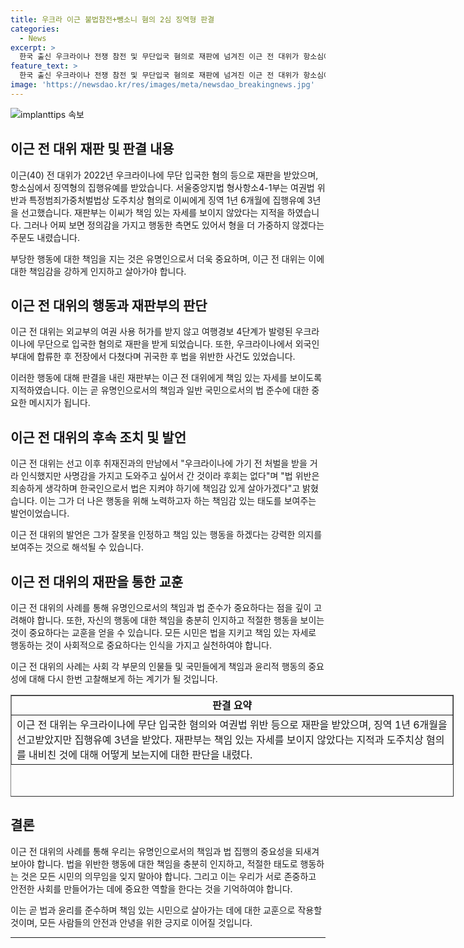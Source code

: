 ```yaml
---
title: 우크라 이근 불법참전+뺑소니 혐의 2심 징역형 판결
categories:
  - News
excerpt: >
  한국 출신 우크라이나 전쟁 참전 및 무단입국 혐의로 재판에 넘겨진 이근 전 대위가 항소심에서도 집행유예형을 선고받았다. 재판부는 책임 있는 자세를 보이지 않았다며 유명인으로 책임감을 보여달라고 지적했다. 이씨는 우크라이나에 간 것은 후회가 없다며 법을 지켜 책임감 있게 살아갈 것이라고 밝혔다.
feature_text: >
  한국 출신 우크라이나 전쟁 참전 및 무단입국 혐의로 재판에 넘겨진 이근 전 대위가 항소심에서도 집행유예형을 선고받았다. 재판부는 책임 있는 자세를 보이지 않았다며 유명인으로 책임감을 보여달라고 지적했다. 이씨는 우크라이나에 간 것은 후회가 없다며 법을 지켜 책임감 있게 살아갈 것이라고 밝혔다.
image: 'https://newsdao.kr/res/images/meta/newsdao_breakingnews.jpg'
---
```


<p><img src="https://newsdao.kr/res/images/meta/newsdao_breakingnews.jpg" alt="implanttips 속보" /></p>

<h2 data-ke-size="size26">이근 전 대위 재판 및 판결 내용</h2>

<p>이근(40) 전 대위가 2022년 우크라이나에 무단 입국한 혐의 등으로 재판을 받았으며, 항소심에서 징역형의 집행유예를 받았습니다. 서울중앙지법 형사항소4-1부는 여권법 위반과 특정범죄가중처벌법상 도주치상 혐의로 이씨에게 징역 1년 6개월에 집행유예 3년을 선고했습니다. 재판부는 이씨가 책임 있는 자세를 보이지 않았다는 지적을 하였습니다. 그러나 어찌 보면 정의감을 가지고 행동한 측면도 있어서 형을 더 가중하지 않겠다는 주문도 내렸습니다.</p>

<p data-ke-size="size16">
부당한 행동에 대한 책임을 지는 것은 유명인으로서 더욱 중요하며, 이근 전 대위는 이에 대한 책임감을 강하게 인지하고 살아가야 합니다.
</p>

<h2 data-ke-size="size26">이근 전 대위의 행동과 재판부의 판단</h2>

<p>이근 전 대위는 외교부의 여권 사용 허가를 받지 않고 여행경보 4단계가 발령된 우크라이나에 무단으로 입국한 혐의로 재판을 받게 되었습니다. 또한, 우크라이나에서 외국인 부대에 합류한 후 전장에서 다쳤다며 귀국한 후 법을 위반한 사건도 있었습니다.</p>

<p data-ke-size="size16">
이러한 행동에 대해 판결을 내린 재판부는 이근 전 대위에게 책임 있는 자세를 보이도록 지적하였습니다. 이는 곧 유명인으로서의 책임과 일반 국민으로서의 법 준수에 대한 중요한 메시지가 됩니다.
</p>

<h2 data-ke-size="size26">이근 전 대위의 후속 조치 및 발언</h2>

<p>이근 전 대위는 선고 이후 취재진과의 만남에서 "우크라이나에 가기 전 처벌을 받을 거라 인식했지만 사명감을 가지고 도와주고 싶어서 간 것이라 후회는 없다"며 "법 위반은 죄송하게 생각하며 한국인으로서 법은 지켜야 하기에 책임감 있게 살아가겠다"고 밝혔습니다. 이는 그가 더 나은 행동을 위해 노력하고자 하는 책임감 있는 태도를 보여주는 발언이었습니다.</p>

<p data-ke-size="size16">
이근 전 대위의 발언은 그가 잘못을 인정하고 책임 있는 행동을 하겠다는 강력한 의지를 보여주는 것으로 해석될 수 있습니다.
</p>

<h2 data-ke-size="size26">이근 전 대위의 재판을 통한 교훈</h2>

<p>이근 전 대위의 사례를 통해 유명인으로서의 책임과 법 준수가 중요하다는 점을 깊이 고려해야 합니다. 또한, 자신의 행동에 대한 책임을 충분히 인지하고 적절한 행동을 보이는 것이 중요하다는 교훈을 얻을 수 있습니다. 모든 시민은 법을 지키고 책임 있는 자세로 행동하는 것이 사회적으로 중요하다는 인식을 가지고 실천하여야 합니다.</p>

<p data-ke-size="size16">
이근 전 대위의 사례는 사회 각 부문의 인물들 및 국민들에게 책임과 윤리적 행동의 중요성에 대해 다시 한번 고찰해보게 하는 계기가 될 것입니다.
</p>

<table style="width: 709px; height: 163px; margin-left: auto; margin-right: auto;" border="1">
<tbody>
<tr>
<td style="text-align: center; height: 17px;"><b>판결 요약</b></td>
</tr>
<tr>
<td style="text-align: left; height: 17px;">이근 전 대위는 우크라이나에 무단 입국한 혐의와 여권법 위반 등으로 재판을 받았으며, 징역 1년 6개월을 선고받았지만 집행유예 3년을 받았다. 재판부는 책임 있는 자세를 보이지 않았다는 지적과 도주치상 혐의를 내비친 것에 대해 어떻게 보는지에 대한 판단을 내렸다.</td>
</tr>
</tbody>
</table>

<h2 data-ke-size="size26">결론</h2>

<p>이근 전 대위의 사례를 통해 우리는 유명인으로서의 책임과 법 집행의 중요성을 되새겨보아야 합니다. 법을 위반한 행동에 대한 책임을 충분히 인지하고, 적절한 태도로 행동하는 것은 모든 시민의 의무임을 잊지 말아야 합니다. 그리고 이는 우리가 서로 존중하고 안전한 사회를 만들어가는 데에 중요한 역할을 한다는 것을 기억하여야 합니다.</p>

<p data-ke-size="size16">
이는 곧 법과 윤리를 준수하며 책임 있는 시민으로 살아가는 데에 대한 교훈으로 작용할 것이며, 모든 사람들의 안전과 안녕을 위한 긍지로 이어질 것입니다.
</p>

<hr>

